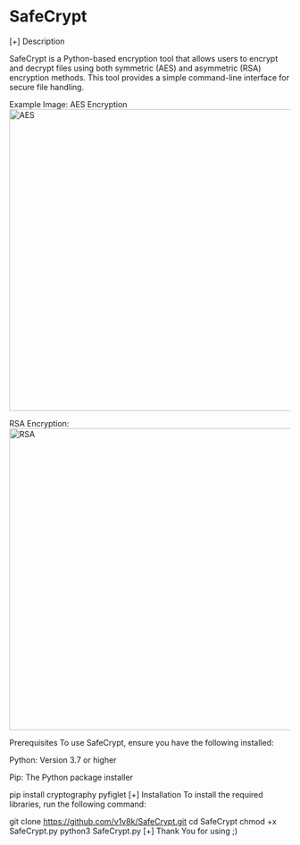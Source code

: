 # SafeCrypt
[+] Description

SafeCrypt is a Python-based encryption tool that allows users to encrypt and decrypt files using both symmetric (AES) and asymmetric (RSA) encryption methods. This tool provides a simple command-line interface for secure file handling.


Example Image: AES Encryption
<img width="960" height="540" alt="AES" src="https://github.com/user-attachments/assets/b09b31ec-5ff7-4260-8e5e-3ae2c87a72d4" />


RSA Encryption:
<img width="963" height="540" alt="RSA" src="https://github.com/user-attachments/assets/6131bd61-ee7b-4635-8193-215d77b3da50" />

Prerequisites
To use SafeCrypt, ensure you have the following installed:

Python: Version 3.7 or higher

Pip: The Python package installer

pip install cryptography pyfiglet
[+] Installation
To install the required libraries, run the following command:

git clone https://github.com/v1v8k/SafeCrypt.git
cd SafeCrypt
chmod +x SafeCrypt.py
python3 SafeCrypt.py
[+] Thank You for using ;)
